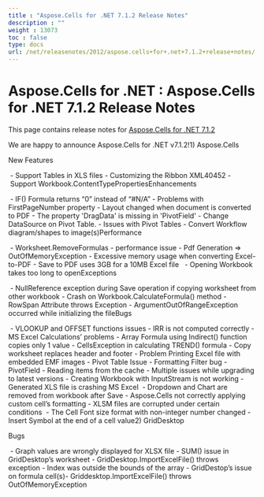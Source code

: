 ```yaml
---
title : "Aspose.Cells for .NET 7.1.2 Release Notes" 
description : "" 
weight : 13073 
toc : false
type: docs
url: /net/releasenotes/2012/aspose.cells+for+.net+7.1.2+release+notes/
---
```


# Aspose.Cells for .NET : Aspose.Cells for .NET 7.1.2 Release Notes


This page contains release notes for [Aspose.Cells for .NET 7.1.2](http://www.aspose.com/downloads/cells/net/new-releases/aspose.cells-for-.net-7.1.2/)

We are happy to announce Aspose.Cells for .NET v7.1.2!1) Aspose.Cells

New Features

 - Support Tables in XLS files - Customizing the Ribbon XML40452 - Support Workbook.ContentTypePropertiesEnhancements

 - IF() Formula returns “0” instead of “#N/A” - Problems with FirstPageNumber property - Layout changed when document is converted to PDF - The property 'DragData' is missing in 'PivotField' - Change DataSource on Pivot Table. - Issues with Pivot Tables - Convert Workflow diagram/shapes to image(s)Performance

 - Worksheet.RemoveFormulas - performance issue - Pdf Generation => OutOfMemoryException - Excessive memory usage when converting Excel-to-PDF - Save to PDF uses 3GB for a 10MB Excel file   - Opening Workbook takes too long to openExceptions

 - NullReference exception during Save operation if copying worksheet from other workbook - Crash on Workbook.CalculateFormula() method - RowSpan Attribute throws Exception - ArgumentOutOfRangeException occurred while initializing the fileBugs

 - VLOOKUP and OFFSET functions issues - IRR is not computed correctly - MS Excel Calculations’ problems - Array Formula using Indirect() function copies only 1 value - CellsException in calculating TREND() formula - Copy worksheet replaces header and footer - Problem Printing Excel file with embedded EMF images - Pivot Table Issue - Formatting Filter bug - PivotField - Reading items from the cache - Multiple issues while upgrading to latest versions - Creating Workbook with InputStream is not working - Generated XLS file is crashing MS Excel  - Dropdown and Chart are removed from workbook after Save - Aspose.Cells not correctly applying custom cell’s formatting - XLSM files are corrupted under certain conditions  - The Cell Font size format with non-integer number changed - Insert Symbol at the end of a cell value2) GridDesktop

Bugs

 - Graph values are wrongly displayed for XLSX file - SUM() issue in GridDesktop’s worksheet - GridDesktop.ImportExcelFile() throws exception - Index was outside the bounds of the array - GridDestop’s issue on formula cell(s)- Griddesktop.ImportExcelFile() throws OutOfMemoryException


